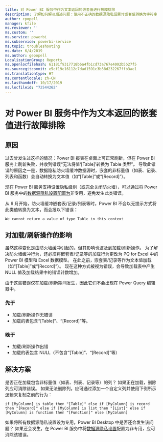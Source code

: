 ```yaml
---
title: 对 Power BI 服务中作为文本返回的嵌套值进行故障排除
description: 了解如何解决后述问题：使用不正确的数据源隐私设置时嵌套值转换为字符串
author: cpopell
manager: kfile
ms.reviewer: ''
ms.custom: ''
ms.service: powerbi
ms.subservice: powerbi-service
ms.topic: troubleshooting
ms.date: 6/4/2019
ms.author: gepopell
LocalizationGroup: Reports
ms.openlocfilehash: 61181f9317718b6a4fb1cd73a767e4002b5b27f5
ms.sourcegitcommit: e5cf19e16112c7dad1591c3b38d232267ffb3ae1
ms.translationtype: HT
ms.contentlocale: zh-CN
ms.lasthandoff: 10/17/2019
ms.locfileid: "72544262"
---
```

# <a name="troubleshooting-nested-values-returned-as-text-in-power-bi-service"></a>对 Power BI 服务中作为文本返回的嵌套值进行故障排除

## <a name="cause"></a>原因

过去曾发生过这样的情况：Power BI 报表在桌面上可正常刷新，但在 Power BI 服务上刷新失败，并收到错误“无法将值‘[Table]’转换为 Table 类型”。 导致此错误的原因之一是，数据隐私防火墙缓冲数据源时，嵌套的非标量值（如表、记录、列表和函数）会自动转换为文本值（如“[Table]”或“[Record]”）。

现在 Power BI 服务支持设置隐私级别（或完全关闭防火墙），可以通过将 Power BI 服务中的[数据源隐私设置配置为](https://powerbi.microsoft.com/en-us/blog/privacy-levels-for-cloud-data-sources/)非专用，避免发生此类错误。

从 6 月开始，防火墙缓冲嵌套表/记录/列表等时，Power BI 不会以无提示方式将此类值转换为文本，而会报以下错误： 

`We cannot return a value of type Table in this context`

## <a name="effect-on-loadrefresh"></a>对加载/刷新操作的影响

虽然这种变化是由防火墙缓冲引起的，但其影响也波及到加载/刷新操作。 为了解决防火墙缓冲行为，还必须将嵌套表/记录等的加载行为更改为 PQ for Excel 中的 Power BI 模型和 Excel 数据模型。 在此之前，嵌套表/记录等作为文本值加载（如“[Table]”或“[Record]”）。 现在这种方式被视为错误，会导致加载表中产生 NULL 值及加载结果中的错误计数增加。

由于这些错误仅在加载/刷新期间发生，因此它们不会出现在 Power Query 编辑器中。

### <a name="before"></a>先于

- 加载/刷新操作无错误
- 加载的表包含“[Table]”、“[Record]”等。
 

### <a name="after"></a>晚于

- 加载/刷新操作出错
- 加载的表包含 NULL（不包含“[Table]”、“[Record]”等）
 

## <a name="resolution"></a>解决方案

是否正在加载包含非标量值（如表、列表、记录等）的列？
如果正在加载，删除列应可消除错误。
如果无法删除列，应可通过添加一个自定义列并使用下例所示逻辑来复制之前的行为：

`if [MyColumn] is table then "[Table]" else if [MyColumn] is record then "[Record]" else if [MyColumn] is list then "[List]" else if [MyColumn] is function then "[Function]" else [MyColumn]`

如果将所有数据源隐私设置设为专用，Power BI Desktop 中是否还会发生该问题？
如果还会发生，在 Power BI 服务中将[数据源隐私设置](https://powerbi.microsoft.com/en-us/blog/privacy-levels-for-cloud-data-sources/)配置为非专用，应可消除该错误。
